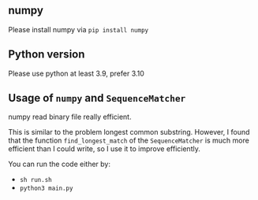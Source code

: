 ## numpy
Please install numpy via ```pip install numpy```

## Python version
Please use python at least 3.9, prefer 3.10

## Usage of ```numpy``` and ```SequenceMatcher```
numpy read binary file really efficient.

This is similar to the problem longest common substring. However, I found that the function ```find_longest_match``` of the ```SequenceMatcher``` is much more efficient than I could write, so I use it to improve efficiently.

You can run the code either by:
- ```sh run.sh```
- ```python3 main.py```
